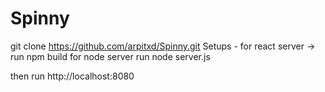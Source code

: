 # Spinny

git clone https://github.com/arpitxd/Spinny.git
Setups - for react server -> run npm build
for node server run node server.js


then run http://localhost:8080